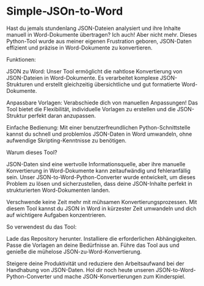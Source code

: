 # Simple-JSOn-to-Word

Hast du jemals stundenlang JSON-Dateien analysiert und ihre Inhalte manuell in Word-Dokumente übertragen? Ich auch! Aber nicht mehr. Dieses Python-Tool wurde aus meiner eigenen Frustration geboren, JSON-Daten effizient und präzise in Word-Dokumente zu konvertieren.

Funktionen:

JSON zu Word: Unser Tool ermöglicht die nahtlose Konvertierung von JSON-Dateien in Word-Dokumente. Es verarbeitet komplexe JSON-Strukturen und erstellt gleichzeitig übersichtliche und gut formatierte Word-Dokumente.

Anpassbare Vorlagen: Verabschiede dich von manuellen Anpassungen! Das Tool bietet die Flexibilität, individuelle Vorlagen zu erstellen und die JSON-Struktur perfekt daran anzupassen.

Einfache Bedienung: Mit einer benutzerfreundlichen Python-Schnittstelle kannst du schnell und problemlos JSON-Daten in Word umwandeln, ohne aufwendige Skripting-Kenntnisse zu benötigen.

Warum dieses Tool?

JSON-Daten sind eine wertvolle Informationsquelle, aber ihre manuelle Konvertierung in Word-Dokumente kann zeitaufwändig und fehleranfällig sein. Unser JSON-to-Word-Python-Converter wurde entwickelt, um dieses Problem zu lösen und sicherzustellen, dass deine JSON-Inhalte perfekt in strukturierten Word-Dokumenten landen.

Verschwende keine Zeit mehr mit mühsamen Konvertierungsprozessen. Mit diesem Tool kannst du JSON in Word in kürzester Zeit umwandeln und dich auf wichtigere Aufgaben konzentrieren.

So verwendest du das Tool:

Lade das Repository herunter.
Installiere die erforderlichen Abhängigkeiten.
Passe die Vorlagen an deine Bedürfnisse an.
Führe das Tool aus und genieße die mühelose JSON-zu-Word-Konvertierung.

Steigere deine Produktivität und reduziere den Arbeitsaufwand bei der Handhabung von JSON-Daten. Hol dir noch heute unseren JSON-to-Word-Python-Converter und mache JSON-Konvertierungen zum Kinderspiel.
